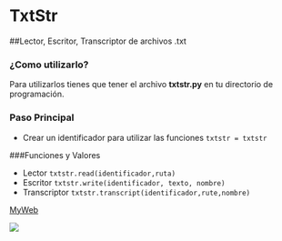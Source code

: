 # TxtStr
##Lector, Escritor, Transcriptor de archivos .txt

### ¿Como utilizarlo?
Para utilizarlos tienes que tener el archivo **txtstr.py** en tu directorio de programación.

### Paso Principal
 - Crear un identificador para utilizar las funciones
`txtstr = txtstr`

###Funciones y Valores
- Lector `txtstr.read(identificador,ruta)`
- Escritor `txtstr.write(identificador, texto, nombre)`
- Transcriptor `txtstr.transcript(identificador,rute,nombre)`

[MyWeb](https://bit.ly/pinguimaya "MyWeb")

![](https://imgur.com/tpStozD.png)




